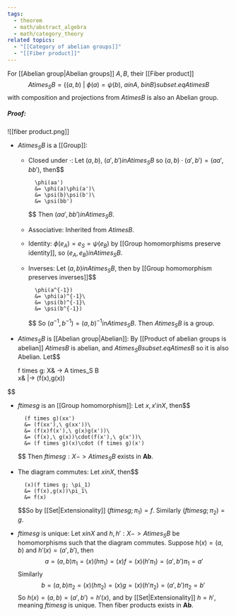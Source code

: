 ```yaml
---
tags:
  - theorem
  - math/abstract_algebra
  - math/category_theory
related topics:
  - "[[Category of abelian groups]]"
  - "[[Fiber product]]"
---
```

For [[Abelian group|Abelian groups]] $A,B$, their [[Fiber product]]$$
	A times_S B = \{(a,b)\ |\ \phi(a)=\psi(b),\ a in A,\ b in B\} subset.eq A times B
$$
with composition and projections from $A times B$ is also an Abelian group.
##### Proof:
![[fiber product.png]]
- $A times_S B$ is a [[Group]]:
	- Closed under $\cdot$:
		Let $(a,b),\ (a',b') in A times_S B$ so $(a,b)\cdot (a',b')=(aa',bb')$, then$$
		
			\phi(aa') 
			&= \phi(a)\phi(a')\
			&= \psi(b)\psi(b')\
			&= \psi(bb')
		
		$$
		Then $(aa',bb') in A times_S B$.
	- Associative:
		Inherited from $A times B$.
	- Identity:
		$\phi(e_A)=e_S=\psi(e_B)$ by [[Group homomorphisms preserve identity]], so $(e_A,e_B) in A times_S B$.
	- Inverses:
		Let $(a,b) in A times_S B$, then by [[Group homomorphism preserves inverses]]$$
		
			\phi(a^{-1})
			&= \phi(a)^{-1}\
			&= \psi(b)^{-1}\
			&= \psi(b^{-1})
		
		$$
		So $(a^{-1},b^{-1})=(a,b)^{-1} in A times_S B$.
	Then $A times_S B$ is a group.
- $A times_S B$ is [[Abelian group|Abelian]]:
	By [[Product of abelian groups is abelian]] $A times B$ is abelian, and $A times_S B subset.eq A times B$ so it is also Abelian.
Let$$

	f times g: X& -> A times_S B\
	x& |-> (f(x),g(x))

$$
 - $f times g$ is an [[Group homomorphism]]:
	 Let $x,x' in X$, then$$
	 
		 (f times g)(xx')
		 &= (f(xx'),\ g(xx'))\
		 &= (f(x)f(x'),\ g(x)g(x'))\
		 &= (f(x),\ g(x))\cdot(f(x'),\ g(x'))\
		 &= (f times g)(x)\cdot (f times g)(x')
	 
	 $$
	 Then $f times g: X -> A times_S B$ exists in $\mathbf{Ab}$.
- The diagram commutes:
	Let $x in X$, then$$
	
		(x)(f times g; \pi_1)
		&= (f(x),g(x))\pi_1\
		&= f(x)
	
	$$So by [[Set|Extensionality]] $(f times g; \pi_1) = f$. Similarly $(f times g; \pi_2)=g$.
- $f times g$ is unique:
	Let $x in X$ and $h,h':X -> A times_S B$ be homomorphisms such that the diagram commutes. Suppose $h(x)=(a,b)$ and $h'(x)=(a',b')$, then$$
	a=(a,b)\pi_1 = (x)(h\pi_1)=(x)f = (x)(h'\pi_1)= (a',b')\pi_1=a'
	$$Similarly$$
		b=(a,b)\pi_2 = (x)(h\pi_2)= (x)g = (x)(h'\pi_2)= (a',b')\pi_2=b'\
	$$So $h(x)=(a,b)=(a',b')=h'(x)$, and by [[Set|Extensionality]] $h=h'$, meaning $f times g$ is unique.
Then fiber products exists in $\mathbf{Ab}$.
